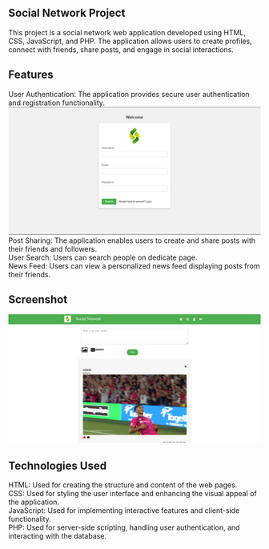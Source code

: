 ## Social Network Project
This project is a social network web application developed using HTML, CSS, JavaScript, and PHP. The application allows users to create profiles, connect with friends, share posts, and engage in social interactions.

## Features
User Authentication: The application provides secure user authentication and registration functionality.
![Alt Text](/img1.png)<br>
Post Sharing: The application enables users to create and share posts with their friends and followers.<br>
User Search: Users can search people on dedicate page.<br>
News Feed: Users can view a personalized news feed displaying posts from their friends.<br>

## Screenshot 
![Alt Text](/img2.png)<br>

## Technologies Used
HTML: Used for creating the structure and content of the web pages. <br>
CSS: Used for styling the user interface and enhancing the visual appeal of the application. <br>
JavaScript: Used for implementing interactive features and client-side functionality. <br>
PHP: Used for server-side scripting, handling user authentication, and interacting with the database.<br>
